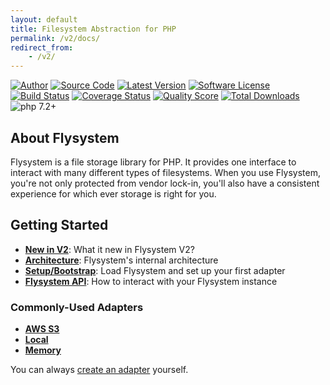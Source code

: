 ```yaml
---
layout: default
title: Filesystem Abstraction for PHP
permalink: /v2/docs/
redirect_from:
    - /v2/
---
```


[![Author](https://img.shields.io/badge/author-@frankdejonge-blue.svg)](https://twitter.com/frankdejonge)
[![Source Code](https://img.shields.io/badge/source-thephpleague/flysystem-blue.svg)](https://github.com/thephpleague/flysystem)
[![Latest Version](https://img.shields.io/github/tag/thephpleague/flysystem.svg)](https://github.com/thephpleague/flysystem/releases)
[![Software License](https:////img.shields.io/badge/license-MIT-brightgreen.svg)](https://github.com/thephpleague/flysystem/blob/master/LICENSE)
[![Build Status](https://travis-ci.org/thephpleague/flysystem.svg?branch=v1.0)](https://travis-ci.org/thephpleague/flysystem)
[![Coverage Status](https://img.shields.io/scrutinizer/coverage/g/thephpleague/flysystem.svg)](https://scrutinizer-ci.com/g/thephpleague/flysystem/code-structure)
[![Quality Score](https://img.shields.io/scrutinizer/g/thephpleague/flysystem.svg)](https://scrutinizer-ci.com/g/thephpleague/flysystem)
[![Total Downloads](https://img.shields.io/packagist/dt/league/flysystem.svg)](https://packagist.org/packages/league/flysystem)
![php 7.2+](https://img.shields.io/badge/php-min%207.2-red.svg)

## About Flysystem

Flysystem is a file storage library for PHP. It provides one interface to
interact with many different types of filesystems. When you use Flysystem, you're
not only protected from vendor lock-in, you'll also have a consistent experience
for which ever storage is right for you. 

## Getting Started

* **[New in V2](/v2/docs/what-is-new/)**: What it new in Flysystem V2?
* **[Architecture](/v2/docs/architecture/)**: Flysystem's internal architecture
* **[Setup/Bootstrap](/v2/docs/usage/setup/)**: Load Flysystem and set up your first adapter
* **[Flysystem API](/v2/docs/usage/filesystem-api/)**: How to interact with your Flysystem instance

### Commonly-Used Adapters

* **[AWS S3](/v2/docs/adapter/aws-s3-v3/)**
* **[Local](/v2/docs/adapter/local/)**
* **[Memory](/v2/docs/adapter/in-memory/)**

You can always [create an adapter](/v2/docs/advanced/creating-an-adapter/) yourself.
